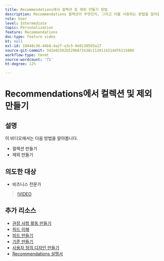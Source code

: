 ```yaml
---
title: Recommendations에서 컬렉션 및 제외 만들기 방법
description: Recommendations 컬렉션이 무엇인지, 그리고 이를 사용하는 방법을 알아봅니다. Recommendations 제외가 무엇이며 이를 사용하는 방법을 알아봅니다.
role: User
level: Intermediate
topic: Personalization
feature: Recommendations
doc-type: feature video
kt: null
exl-id: 10448c36-44b8-4a2f-a3c5-9e0130593a17
source-git-commit: 342e02562b5296871638c1120114214df6115809
workflow-type: tm+mt
source-wordcount: '71'
ht-degree: 12%

---
```


# Recommendations에서 컬렉션 및 제외 만들기

## 설명

이 비디오에서는 다음 방법을 알아봅니다.

* 컬렉션 만들기
* 제외 만들기

## 의도한 대상

* 비즈니스 전문가

>[!VIDEO](https://video.tv.adobe.com/v/27689?quality=12)

## 추가 리소스

* [권장 사항 활동 만들기](create-a-recommendations-activity.md)
* [피드 이해](understanding-feeds.md)
* [피드 만들기](create-a-feed.md)
* [기준 만들기](create-criteria.md)
* [사용자 정의 디자인 만들기](create-custom-designs.md)
* [Recommendations 설명서](https://experienceleague.adobe.com/docs/target/using/recommendations/recommendations.html?lang=en)
